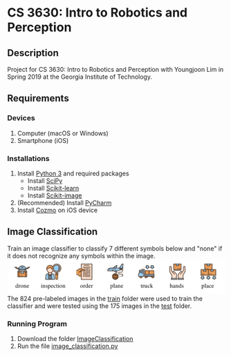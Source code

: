 # CS 3630: Intro to Robotics and Perception
## Description
Project for CS 3630: Intro to Robotics and Perception with Youngjoon Lim in Spring 2019 at the Georgia Institute of Technology.

## Requirements
### Devices
1. Computer (macOS or Windows)
2. Smartphone (iOS)

### Installations
1. Install [Python 3](https://www.python.org/downloads/) and required packages
   - Install [SciPy](https://scipy.org/install.html)
   - Install [Scikit-learn](https://scikit-learn.org/stable/install.html)
   - Install [Scikit-image](http://scikit-image.org/docs/dev/install.html)
2. (Recommended) Install [PyCharm](https://www.jetbrains.com/pycharm/download)
3. Install [Cozmo](https://apps.apple.com/us/app/cozmo/id1154282030) on iOS device

## Image Classification
Train an image classifier to classify 7 different symbols below and "none" if it does not recognize any symbols within the image.
<img src="images/symbols.PNG" width="600">
The 824 pre-labeled images in the [train](ImageClassification/train/) folder were used to train the classifier and were tested using the 175 images in the [test](ImageClassification/test/) folder.

### Running Program
1. Download the folder [ImageClassification](ImageClassification/)
2. Run the file [image_classification.py](ImageClassification/image_classification.py)
